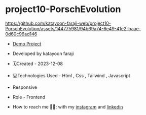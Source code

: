 # project10-PorschEvolution
https://github.com/katayoon-faraji-web/project10-PorschEvolution/assets/144775981/94b69a74-6e49-41e2-baae-0d60c96ad146

- [Demo Project](https://katayoon-faraji-web.github.io/project10-PorschEvolution/)

- Developed by katayoon faraji

- 🗓️Created - 2023-12-08

- 💻Technologies Used - Html , Css , Tailwind , Javascript

- Responsive
  
- Role - Frontend

- How to reach me 👩🏻: with my [instagram](https://instagram.com/katayoon_faraji_web) and [linkedin](https://www.linkedin.com/in/katayoon-faraji-web-3b722b207r)
